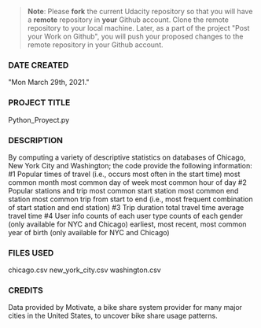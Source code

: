 >**Note**: Please **fork** the current Udacity repository so that you will have a **remote** repository in **your** Github account. Clone the remote repository to your local machine. Later, as a part of the project "Post your Work on Github", you will push your proposed changes to the remote repository in your Github account.


### DATE CREATED
"Mon March 29th, 2021."

### PROJECT TITLE
Python_Proyect.py

### DESCRIPTION
By computing a variety of descriptive statistics on databases of Chicago, New York City and Washington; the code provide the following information:
#1 Popular times of travel (i.e., occurs most often in the start time)
most common month
most common day of week
most common hour of day
#2 Popular stations and trip
most common start station
most common end station
most common trip from start to end (i.e., most frequent combination of start station and end station)
#3 Trip duration
total travel time
average travel time
#4 User info
counts of each user type
counts of each gender (only available for NYC and Chicago)
earliest, most recent, most common year of birth (only available for NYC and Chicago)

### FILES USED
chicago.csv
new_york_city.csv
washington.csv

### CREDITS
Data provided by Motivate, a bike share system provider for many major cities in the United States, to uncover bike share usage patterns.
